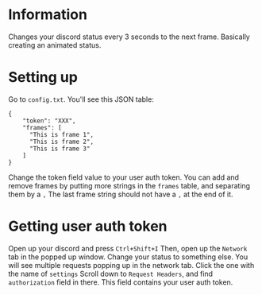 # Information
Changes your discord status every 3 seconds to the next frame. Basically creating an animated status.
# Setting up
Go to `config.txt`. You'll see this JSON table:
```
{
    "token": "XXX",
    "frames": [
      "This is frame 1",
      "This is frame 2",
      "This is frame 3"
    ]
}
```
Change the token field value to your user auth token.
You can add and remove frames by putting more strings in the `frames` table, and separating them by a `,`
The last frame string should not have a `,` at the end of it.
# Getting user auth token
Open up your discord and press `Ctrl+Shift+I`
Then, open up the `Network` tab in the popped up window.
Change your status to something else.
You will see multiple requests popping up in the network tab. Click the one with the name of `settings`
Scroll down to `Request Headers`, and find `authorization` field in there. 
This field contains your user auth token.
